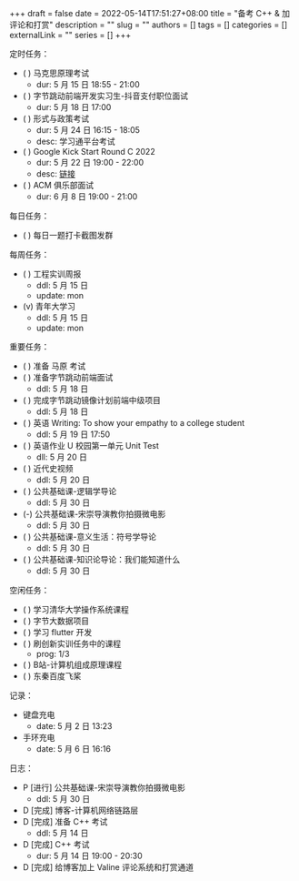 +++ 
draft = false
date = 2022-05-14T17:51:27+08:00
title = "备考 C++ & 加评论和打赏"
description = ""
slug = ""
authors = []
tags = []
categories = []
externalLink = ""
series = []
+++

定时任务：
- ( ) 马克思原理考试
    - dur: 5 月 15 日 18:55 - 21:00
- ( ) 字节跳动前端开发实习生-抖音支付职位面试
    - dur: 5 月 18 日 17:00 
- ( ) 形式与政策考试
    - dur: 5 月 24 日 16:15 - 18:05
    - desc: 学习通平台考试
- ( ) Google Kick Start Round C 2022
    - dur: 5 月 22 日 19:00 - 22:00
    - desc: [链接](https://codingcompetitions.withgoogle.com/kickstart)
- ( ) ACM 俱乐部面试
    - dur: 6 月 8 日 19:00 - 21:00

每日任务：
- ( ) 每日一题打卡截图发群

每周任务：
- ( ) 工程实训周报
    - ddl: 5 月 15 日
    - update: mon
- (v) 青年大学习
    - ddl: 5 月 15 日
    - update: mon

重要任务：
- ( ) 准备 马原 考试
- ( ) 准备字节跳动前端面试
    - ddl: 5 月 18 日
- ( ) 完成字节跳动镜像计划前端中级项目
    - ddl: 5 月 18 日
- ( ) 英语 Writing: To show your empathy to a college student
    - ddl: 5 月 19 日 17:50
- ( ) 英语作业 U 校园第一单元 Unit Test
    - dll: 5 月 20 日
- ( ) 近代史视频
    - ddl: 5 月 20 日
- ( ) 公共基础课-逻辑学导论
    - ddl: 5 月 30 日
- (-) 公共基础课-宋崇导演教你拍摄微电影
    - ddl: 5 月 30 日
- ( ) 公共基础课-意义生活：符号学导论
    - ddl: 5 月 30 日
- ( ) 公共基础课-知识论导论：我们能知道什么
    - ddl: 5 月 30 日

空闲任务：
- ( ) 学习清华大学操作系统课程
- ( ) 字节大数据项目
- ( ) 学习 flutter 开发
- ( ) 刷创新实训任务中的课程
    - prog: 1/3
- ( ) B站-计算机组成原理课程
- ( ) 东秦百度飞桨

记录：
- 键盘充电
  - date: 5 月 2 日 13:23
- 手环充电
  - date: 5 月 6 日 16:16

日志：
- P [进行] 公共基础课-宋崇导演教你拍摄微电影
    - ddl: 5 月 30 日
- D [完成] 博客-计算机网络链路层
- D [完成] 准备 C++ 考试
    - ddl: 5 月 14 日
- D [完成] C++ 考试
    - dur: 5 月 14 日 19:00 - 20:30
- D [完成] 给博客加上 Valine 评论系统和打赏通道
